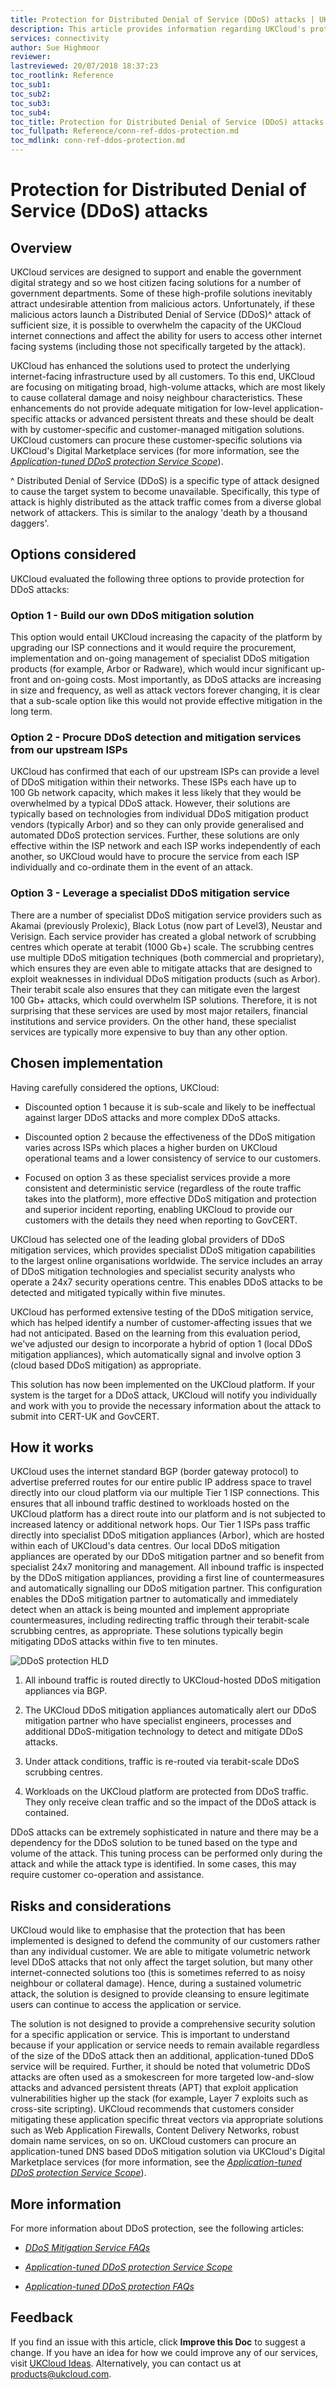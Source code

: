 ```yaml
---
title: Protection for Distributed Denial of Service (DDoS) attacks | UKCloud Ltd
description: This article provides information regarding UKCloud's protection against Distributed Denial of Service (DDoS) attacks
services: connectivity
author: Sue Highmoor
reviewer:
lastreviewed: 20/07/2018 18:37:23
toc_rootlink: Reference
toc_sub1: 
toc_sub2:
toc_sub3:
toc_sub4:
toc_title: Protection for Distributed Denial of Service (DDoS) attacks
toc_fullpath: Reference/conn-ref-ddos-protection.md
toc_mdlink: conn-ref-ddos-protection.md
---
```


# Protection for Distributed Denial of Service (DDoS) attacks

## Overview

UKCloud services are designed to support and enable the government digital strategy and so we host citizen facing solutions for a number of government departments. Some of these high-profile solutions inevitably attract undesirable attention from malicious actors. Unfortunately, if these malicious actors launch a Distributed Denial of Service (DDoS)^ attack of sufficient size, it is possible to overwhelm the capacity of the UKCloud internet connections and affect the ability for users to access other internet facing systems (including those not specifically targeted by the attack).

UKCloud has enhanced the solutions used to protect the underlying internet-facing infrastructure used by all customers. To this end, UKCloud are focusing on mitigating broad, high-volume attacks, which are most likely to cause collateral damage and noisy neighbour characteristics. These enhancements do not provide adequate mitigation for low-level application-specific attacks or advanced persistent threats and these should be dealt with by customer-specific and customer-managed mitigation solutions. UKCloud customers can procure these customer-specific solutions via UKCloud's Digital Marketplace services (for more information, see the [*Application-tuned DDoS protection Service Scope*](conn-sco-app-ddos.md)).

^ Distributed Denial of Service (DDoS) is a specific type of attack designed to cause the target system to become unavailable. Specifically, this type of attack is highly distributed as the attack traffic comes from a diverse global network of attackers. This is similar to the analogy 'death by a thousand daggers'.

## Options considered

UKCloud evaluated the following three options to provide protection for DDoS attacks:

### Option 1 - Build our own DDoS mitigation solution

This option would entail UKCloud increasing the capacity of the platform by upgrading our ISP connections and it would require the procurement, implementation and on-going management of specialist DDoS mitigation products (for example, Arbor or Radware), which would incur significant up-front and on-going costs. Most importantly, as DDoS attacks are increasing in size and frequency, as well as attack vectors forever changing, it is clear that a sub-scale option like this would not provide effective mitigation in the long term.

### Option 2 - Procure DDoS detection and mitigation services from our upstream ISPs

UKCloud has confirmed that each of our upstream ISPs can provide a level of DDoS mitigation within their networks. These ISPs each have up to 100 Gb network capacity, which makes it less likely that they would be overwhelmed by a typical DDoS attack. However, their solutions are typically based on technologies from individual DDoS mitigation product vendors (typically Arbor) and so they can only provide generalised and automated DDoS protection services. Further, these solutions are only effective within the ISP network and each ISP works independently of each another, so UKCloud would have to procure the service from each ISP individually and co-ordinate them in the event of an attack.

### Option 3 - Leverage a specialist DDoS mitigation service

There are a number of specialist DDoS mitigation service providers such as Akamai (previously Prolexic), Black Lotus (now part of Level3), Neustar and Verisign. Each service provider has created a global network of scrubbing centres which operate at terabit (1000 Gb+) scale. The scrubbing centres use multiple DDoS mitigation techniques (both commercial and proprietary), which ensures they are even able to mitigate attacks that are designed to exploit weaknesses in individual DDoS mitigation products (such as Arbor). Their terabit scale also ensures that they can mitigate even the largest 100 Gb+ attacks, which could overwhelm ISP solutions. Therefore, it is not surprising that these services are used by most major retailers, financial institutions and service providers. On the other hand, these specialist services are typically more expensive to buy than any other option.

## Chosen implementation

Having carefully considered the options, UKCloud:

- Discounted option 1 because it is sub-scale and likely to be ineffectual against larger DDoS attacks and more complex DDoS attacks.

- Discounted option 2 because the effectiveness of the DDoS mitigation varies across ISPs which places a higher burden on UKCloud operational teams and a lower consistency of service to our customers.

- Focused on option 3 as these specialist services provide a more consistent and deterministic service (regardless of the route traffic takes into the platform), more effective DDoS mitigation and protection and superior incident reporting, enabling UKCloud to provide our customers with the details they need when reporting to GovCERT.

UKCloud has selected one of the leading global providers of DDoS mitigation services, which provides specialist DDoS mitigation capabilities to the largest online organisations worldwide. The service includes an array of DDoS mitigation technologies and specialist security analysts who operate a 24x7 security operations centre. This enables DDoS attacks to be detected and mitigated typically within five minutes.

UKCloud has performed extensive testing of the DDoS mitigation service, which has helped identify a number of customer-affecting issues that we had not anticipated. Based on the learning from this evaluation period, we've adjusted our design to incorporate a hybrid of option 1 (local DDoS mitigation appliances), which automatically signal and involve option 3 (cloud based DDoS mitigation) as appropriate.

This solution has now been implemented on the UKCloud platform. If your system is the target for a DDoS attack, UKCloud will notify you individually and work with you to provide the necessary information about the attack to submit into CERT-UK and GovCERT.

## How it works

UKCloud uses the internet standard BGP (border gateway protocol) to advertise preferred routes for our entire public IP address space to travel directly into our cloud platform via our multiple Tier 1 ISP connections. This ensures that all inbound traffic destined to workloads hosted on the UKCloud platform has a direct route into our platform and is not subjected to increased latency or additional network hops. Our Tier 1 ISPs pass traffic directly into specialist DDoS mitigation appliances (Arbor), which are hosted within each of UKCloud's data centres. Our local DDoS mitigation appliances are operated by our DDoS mitigation partner and so benefit from specialist 24x7 monitoring and management. All inbound traffic is inspected by the DDoS mitigation appliances, providing a first line of countermeasures and automatically signalling our DDoS mitigation partner. This configuration enables the DDoS mitigation partner to automatically and immediately detect when an attack is being mounted and implement appropriate countermeasures, including redirecting traffic through their terabit-scale scrubbing centres, as appropriate. These solutions typically begin mitigating DDoS attacks within five to ten minutes.

![DDoS protection HLD](images/ddos_protection.png)

1. All inbound traffic is routed directly to UKCloud-hosted DDoS mitigation appliances via BGP.

2. The UKCloud DDoS mitigation appliances automatically alert our DDoS mitigation partner who have specialist engineers, processes and additional DDoS-mitigation technology to detect and mitigate DDoS attacks.

3. Under attack conditions, traffic is re-routed via terabit-scale DDoS scrubbing centres.

4. Workloads on the UKCloud platform are protected from DDoS traffic. They only receive clean traffic and so the impact of the DDoS attack is contained.

DDoS attacks can be extremely sophisticated in nature and there may be a dependency for the DDoS solution to be tuned based on the type and volume of the attack. This tuning process can be performed only during the attack and while the attack type is identified. In some cases, this may require customer co-operation and assistance.

## Risks and considerations

UKCloud would like to emphasise that the protection that has been implemented is designed to defend the community of our customers rather than any individual customer. We are able to mitigate volumetric network level DDoS attacks that not only affect the target solution, but many other internet-connected solutions too (this is sometimes referred to as noisy neighbour or collateral damage). Hence, during a sustained volumetric attack, the solution is designed to provide cleansing to ensure legitimate users can continue to access the application or service.

The solution is not designed to provide a comprehensive security solution for a specific application or service. This is important to understand because if your application or service needs to remain available regardless of the size of the DDoS attack then an additional, application-tuned DDoS service will be required. Further, it should be noted that volumetric DDoS attacks are often used as a smokescreen for more targeted low-and-slow attacks and advanced persistent threats (APT) that exploit application vulnerabilities higher up the stack (for example, Layer 7 exploits such as cross-site scripting). UKCloud recommends that customers consider mitigating these application specific threat vectors via appropriate solutions such as Web Application Firewalls, Content Delivery Networks, robust domain name services, on so on. UKCloud customers can procure an application-tuned DNS based DDoS mitigation solution via UKCloud's Digital Marketplace services (for more information, see the [*Application-tuned DDoS protection Service Scope*](conn-sco-app-ddos.md)).

## More information

For more information about DDoS protection, see the following articles:

- [*DDoS Mitigation Service FAQs*](conn-faq-ddos.md)

- [*Application-tuned DDoS protection Service Scope*](conn-sco-app-ddos.md)

- [*Application-tuned DDoS protection FAQs*](conn-faq-app-ddos.md)

## Feedback

If you find an issue with this article, click **Improve this Doc** to suggest a change. If you have an idea for how we could improve any of our services, visit [UKCloud Ideas](https://ideas.ukcloud.com). Alternatively, you can contact us at <products@ukcloud.com>.
